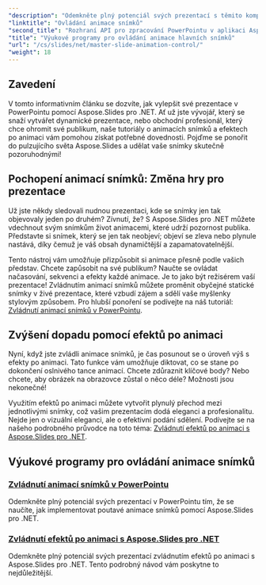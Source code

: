 ```yaml
---
"description": "Odemkněte plný potenciál svých prezentací s těmito komplexními tutoriály o Aspose.Slides pro .NET, které pokrývají animace snímků a efekty po animaci."
"linktitle": "Ovládání animace snímků"
"second_title": "Rozhraní API pro zpracování PowerPointu v aplikaci Aspose.Slides v .NET"
"title": "Výukové programy pro ovládání animace hlavních snímků"
"url": "/cs/slides/net/master-slide-animation-control/"
"weight": 18
---
```


## Zavedení

V tomto informativním článku se dozvíte, jak vylepšit své prezentace v PowerPointu pomocí Aspose.Slides pro .NET. Ať už jste vývojář, který se snaží vytvářet dynamické prezentace, nebo obchodní profesionál, který chce ohromit své publikum, naše tutoriály o animacích snímků a efektech po animaci vám pomohou získat potřebné dovednosti. Pojďme se ponořit do pulzujícího světa Aspose.Slides a udělat vaše snímky skutečně pozoruhodnými!


## Pochopení animací snímků: Změna hry pro prezentace

Už jste někdy sledovali nudnou prezentaci, kde se snímky jen tak objevovaly jeden po druhém? Zívnutí, že? S Aspose.Slides pro .NET můžete vdechnout svým snímkům život animacemi, které udrží pozornost publika. Představte si snímek, který se jen tak neobjeví; objeví se zleva nebo plynule nastává, díky čemuž je váš obsah dynamičtější a zapamatovatelnější. 

Tento nástroj vám umožňuje přizpůsobit si animace přesně podle vašich představ. Chcete zapůsobit na své publikum? Naučte se ovládat načasování, sekvenci a efekty každé animace. Je to jako být režisérem vaší prezentace! Zvládnutím animací snímků můžete proměnit obyčejné statické snímky v živé prezentace, které vzbudí zájem a sdělí vaše myšlenky stylovým způsobem. Pro hlubší ponoření se podívejte na náš tutoriál: [Zvládnutí animací snímků v PowerPointu](./slide-animation-in-power-point/).

## Zvýšení dopadu pomocí efektů po animaci

Nyní, když jste zvládli animace snímků, je čas posunout se o úroveň výš s efekty po animaci. Tato funkce vám umožňuje diktovat, co se stane po dokončení oslnivého tance animací. Chcete zdůraznit klíčové body? Nebo chcete, aby obrázek na obrazovce zůstal o něco déle? Možnosti jsou nekonečné!

Využitím efektů po animaci můžete vytvořit plynulý přechod mezi jednotlivými snímky, což vašim prezentacím dodá eleganci a profesionalitu. Nejde jen o vizuální eleganci, ale o efektivní podání sdělení. Podívejte se na našeho podrobného průvodce na toto téma: [Zvládnutí efektů po animaci s Aspose.Slides pro .NET](./control-after-animation-effects/). 

## Výukové programy pro ovládání animace snímků
### [Zvládnutí animací snímků v PowerPointu](./slide-animation-in-power-point/)
Odemkněte plný potenciál svých prezentací v PowerPointu tím, že se naučíte, jak implementovat poutavé animace snímků pomocí Aspose.Slides pro .NET.
### [Zvládnutí efektů po animaci s Aspose.Slides pro .NET](./control-after-animation-effects/)
Odemkněte plný potenciál svých prezentací zvládnutím efektů po animaci s Aspose.Slides pro .NET. Tento podrobný návod vám poskytne to nejdůležitější.